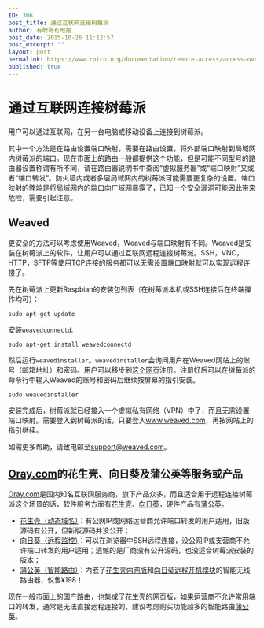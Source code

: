 ```yaml
---
ID: 306
post_title: 通过互联网连接树莓派
author: 有聰哥冇甩拖
post_date: 2015-10-26 11:12:57
post_excerpt: ""
layout: post
permalink: https://www.rpicn.org/documentation/remote-access/access-over-internet/internetaccess-md/
published: true
---
```

# 通过互联网连接树莓派

用户可以通过互联网，在另一台电脑或移动设备上连接到树莓派。

其中一个方法是在路由设置端口映射，需要在路由设置，将外部端口映射到局域网内树莓派的端口。现在市面上的路由一般都提供这个功能，但是可能不同型号的路由器设置称谓有所不同，请在路由器说明书中查阅“虚拟服务器”或“端口映射”又或者“端口转发”。防火墙内或者多层局域网内的树莓派可能需要更复杂的设置。端口映射的弊端是将局域网内的端口向广域网暴露了，已知一个安全漏洞可能因此带来危险，需要引起注意。

## Weaved

更安全的方法可以考虑使用Weaved，Weaved与端口映射有不同。Weaved是安装在树莓派上的软件，让用户可以通过互联网远程连接树莓派。SSH，VNC，HTTP，SFTP等使用TCP连接的服务都可以无需设置端口映射就可以实现远程连接了。

先在树莓派上更新Raspbian的安装包列表（在树莓派本机或SSH连接后在终端操作均可）：
  
    sudo apt-get update

安装`weavedconnectd`:

    sudo apt-get install weavedconnectd

然后运行`weavedinstaller`。`weavedinstaller`会询问用户在Weaved网站上的账号（邮箱地址）和密码。用户可以移步到<a href="https://developer.weaved.com/portal/index.php" target="_blank">这个网页</a>注册。注册好后可以在树莓派的命令行中输入Weaved的账号和密码后继续按屏幕的指引安装。

    sudo weavedinstaller

安装完成后，树莓派就已经接入一个虚拟私有网络（VPN）中了，而且无需设置端口映射。需要登入到树莓派的话，只要登入<a href="http://www.weaved.com" target="_blank">www.weaved.com</a>，再按网站上的指引继续。

如需更多帮助，请致电邮至<a href="mailto:support@weaved.com">support@weaved.com</a>。

## <a href="http://www.oray.com">Oray.com</a>的花生壳、向日葵及蒲公英等服务或产品

<a href="http://www.oray.com">Oray.com</a>是国内知名互联网服务商，旗下产品众多，而且适合用于远程连接树莓派这个场景的话，软件服务方面有<a href="http://hsk.oray.com/download/#type=http|shumeipai" target="_blank">花生壳</a>、<a href="http://sunlogin.oray.com/zh_CN/" target="_blank">向日葵</a>，硬件产品有<a href="http://pgy.oray.com/" target="_blank">蒲公英</a>。

- <a href="http://hsk.oray.com/download/#type=http|shumeipai" target="_blank">花生壳（动态域名）</a>：有公网IP或网络运营商允许端口转发的用户适用，旧版源码有公开，但新版源码并没公开；
- <a href="http://sunlogin.oray.com/zh_CN/" target="_blank">向日葵（远程监控）</a>：可以在浏览器中SSH远程连接，没公网IP或支营商不允许端口转发的用户适用；遗憾的是厂商没有公开源码，也没适合树莓派安装的版本；
- <a href="http://pgy.oray.com/" target="_blank">蒲公英（智能路由）</a>：内嵌了<a href="http://hsk.oray.com/download/#type=http|shumeipai" target="_blank">花生壳内网版</a>和<a href="http://sunlogin.oray.com/zh_CN/hardware/" target="_blank">向日葵远程开机模块</a>的智能无线路由器，仅售¥198！

现在一般市面上的国产路由，也集成了花生壳的网页版，如果运营商不允许常用端口的转发，通常是无法直接远程连接的，建议考虑购买功能超多的智能路由<a href="http://pgy.oray.com/" target="_blank">蒲公英</a>。

